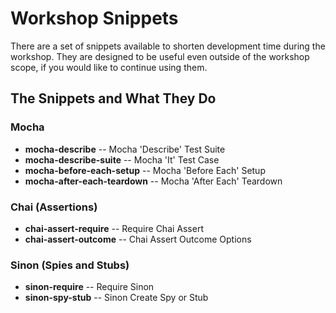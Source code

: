 # Workshop Snippets #

There are a set of snippets available to shorten development time during the workshop. They are designed to be useful even outside of the workshop scope, if you would like to continue using them.

## The Snippets and What They Do ##

### Mocha ###
- **mocha-describe** -- Mocha 'Describe' Test Suite
- **mocha-describe-suite** -- Mocha 'It' Test Case
- **mocha-before-each-setup** -- Mocha 'Before Each' Setup
- **mocha-after-each-teardown** -- Mocha 'After Each' Teardown

### Chai (Assertions) ###
- **chai-assert-require** -- Require Chai Assert
- **chai-assert-outcome** -- Chai Assert Outcome Options

### Sinon (Spies and Stubs) ###
- **sinon-require** -- Require Sinon
- **sinon-spy-stub** -- Sinon Create Spy or Stub